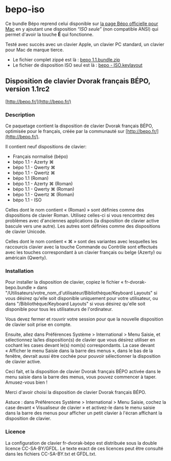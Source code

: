 # bepo-iso

Ce bundle Bépo reprend celui disponible sur [la page Bépo officielle pour Mac](http://bepo.fr/wiki/MacOS) en y ajoutant une disposition *“ISO seule”* (non compatible ANSI) qui permet d'avoir la touche **Ê** qui fonctionne.

Testé avec succès avec un clavier Apple, un clavier PC standard, un clavier pour Mac de marque tierce.

* Le fichier complet zippé est là :
[bepo 1.1.bundle.zip](https://github.com/benjaminbellamy/bepo-iso/raw/master/bepo%201.1.bundle.zip)
* Le fichier de disposition ISO seul est là :
[bepo - ISO.keylayout](https://github.com/benjaminbellamy/bepo-iso/blob/master/bepo%201.1.bundle/Contents/Resources/bepo%20-%20ISO.keylayout)

## Disposition de clavier Dvorak français BÉPO, version 1.1rc2

[http://bepo.fr/](http://bepo.fr/)

### Description

Ce paquetage contient la disposition de clavier Dvorak français BÉPO, optimisée pour le français, créée par la communauté sur [http://bepo.fr/](http://bepo.fr/).

Il contient neuf dispositions de clavier:

* Français normalisé (bépo)
* bépo 1.1 - Azerty ⌘
* bépo 1.1 - Qwerty ⌘
* bépo 1.1 - Qwertz ⌘
* bépo 1.1 (Roman)
* bépo 1.1 - Azerty ⌘ (Roman)
* bépo 1.1 - Qwerty ⌘ (Roman)
* bépo 1.1 - Qwertz ⌘ (Roman)
* bépo 1.1 - ISO

Celles dont le nom contient « (Roman) » sont définies comme des dispositions de clavier Roman. Utilisez celles-ci si vous rencontrez des problèmes avec d'anciennes applications (la disposition de clavier active bascule vers une autre). Les autres sont définies comme des dispositions de clavier Unicode.

Celles dont le nom contient « ⌘ » sont des variantes avec lesquelles les raccourcis clavier avec la touche Commande ou Contrôle sont effectués avec les touches correspondant à un clavier français ou belge (Azerty) ou américain (Qwerty).


### Installation

Pour installer la disposition de clavier, copiez le fichier « fr-dvorak-bepo.bundle » dans "/Utilisateurs/votre_nom_d'utilisateur/Bibliothèque/Keyboard Layouts" si vous désirez qu'elle soit disponible uniquement pour votre utilisateur, ou dans "/Bibliothèque/Keyboard Layouts" si vous désirez qu'elle soit disponible pour tous les utilisateurs de l'ordinateur.

Vous devez fermer et rouvrir votre session pour que la nouvelle disposition de clavier soit prise en compte.

Ensuite, allez dans Préférences Système > International > Menu Saisie, et sélectionnez la/les disposition(s) de clavier que vous désirez utiliser en cochant les cases devant le(s) nom(s) correspondants. La case devant « Afficher le menu Saisie dans la barre des menus », dans le bas de la fenêtre, devrait aussi être cochée pour pouvoir sélectionner la disposition de clavier active.

Ceci fait, et la disposition de clavier Dvorak français BÉPO activée dans le menu saisie dans la barre des menus, vous pouvez commencer à taper. Amusez-vous bien !

Merci d'avoir choisi la disposition de clavier Dvorak français BÉPO.

Astuce : dans Préférences Système > International > Menu Saisie, cochez la case devant « Visualiseur de clavier » et activez-le dans le menu saisie dans la barre des menus pour afficher un petit clavier à l'écran affichant la disposition de clavier.

### Licence

La configuration de clavier fr-dvorak-bépo est distribuée sous la double licence CC-SA-BY/GFDL. Le texte exact de ces licences peut être consulté dans les fichiers CC-SA-BY.txt et GFDL.txt.
